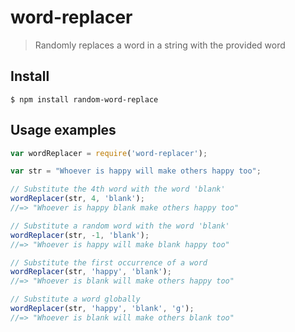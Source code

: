 # word-replacer

> Randomly replaces a word in a string with the provided word

## Install

```
$ npm install random-word-replace
```

## Usage examples

```js
var wordReplacer = require('word-replacer');

var str = "Whoever is happy will make others happy too"; 

// Substitute the 4th word with the word 'blank'
wordReplacer(str, 4, 'blank');
//=> "Whoever is happy blank make others happy too"

// Substitute a random word with the word 'blank'
wordReplacer(str, -1, 'blank');
//=> "Whoever is happy will make blank happy too" 

// Substitute the first occurrence of a word
wordReplacer(str, 'happy', 'blank');
//=> "Whoever is blank will make others happy too"

// Substitute a word globally
wordReplacer(str, 'happy', 'blank', 'g');
//=> "Whoever is blank will make others blank too"

```
